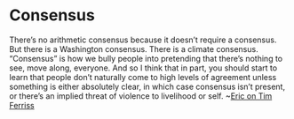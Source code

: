 # Consensus

There’s no arithmetic consensus because it doesn’t require a consensus. But there is a Washington consensus. There is a climate consensus. “Consensus” is how we bully people into pretending that there’s nothing to see, move along, everyone. And so I think that in part, you should start to learn that people don’t naturally come to high levels of agreement unless something is either absolutely clear, in which case consensus isn’t present, or there’s an implied threat of violence to livelihood or self. ~[Eric on Tim Ferriss](https://tim.blog/2016/01/13/eric-weinstein/)
